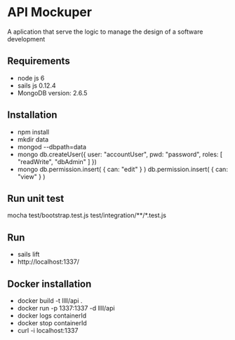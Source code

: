 # API Mockuper

A aplication that serve the logic to manage the design of a software development


## Requirements
* node js 6
* sails js 0.12.4
* MongoDB version: 2.6.5

## Installation

* npm install
* mkdir data
* mongod --dbpath=data
* mongo
      db.createUser({
        user: "accountUser",
        pwd: "password",
        roles: [ 
          "readWrite", 
          "dbAdmin" 
        ]
      })
* mongo
db.permission.insert( { can: "edit" } )
      db.permission.insert( { can: "view" } )
      
## Run unit test
mocha test/bootstrap.test.js test/integration/**/*.test.js


## Run
* sails lift
* http://localhost:1337/

## Docker installation

* docker build -t llll/api .
* docker run -p 1337:1337 -d llll/api
* docker logs containerId
* docker stop  containerId
* curl -i localhost:1337


